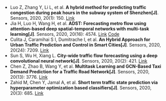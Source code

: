* Luo Z, Zhang Y, Li L, et al. <b>A hybrid method for predicting traffic congestion during peak hours in the subway system of Shenzhen[J]</b>. Sensors, 2020, 20(1): 150. [Link](https://www.mdpi.com/603872)
* Jia H, Luo H, Wang H, et al. <b>ADST: Forecasting metro flow using attention-based deep spatial-temporal networks with multi-task learning[J]</b>. Sensors, 2020, 20(16): 4574. [Link](https://www.mdpi.com/798560) [Code](https://github.com/wumingyao/ADST)
* Culita J, Caramihai S I, Dumitrache I, et al. <b>An Hybrid Approach for Urban Traffic Prediction and Control in Smart Cities[J]</b>. Sensors, 2020, 20(24): 7209. [Link](https://www.mdpi.com/1424-8220/20/24/7209)
* Sun S, Wu H, Xiang L. <b>City-wide traffic flow forecasting using a deep convolutional neural network[J]</b>. Sensors, 2020, 20(2): 421. [Link](https://www.mdpi.com/615488)
* Chen Z, Zhao B, Wang Y, et al. <b>Multitask Learning and GCN-Based Taxi Demand Prediction for a Traffic Road Network[J]</b>. Sensors, 2020, 20(13): 3776. [Link](https://www.mdpi.com/1424-8220/20/13/3776)
* Zahid M, Chen Y, Jamal A, et al. <b>Short term traffic state prediction via hyperparameter optimization based classifiers[J]</b>. Sensors, 2020, 20(3): 685. [Link](https://www.mdpi.com/1424-8220/20/3/685)